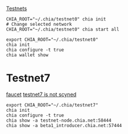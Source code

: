  [Testnets](https://github.com/Chia-Network/chia-blockchain/wiki/INSTALL#testnets)

```
CHIA_ROOT="~/.chia/testnet0" chia init
# Change selected network
CHIA_ROOT="~/.chia/testnet0" chia start all
```


```
export CHIA_ROOT="~/.chia/testnet0"
chia init
chia configure -t true
chia wallet show
```

# Testnet7
[faucet](https://chia-faucet.com)
[testnet7 is not scyned](https://github.com/Chia-Network/chia-blockchain/issues/4404)

```
export CHIA_ROOT="~/.chia/testnet7"
chia init
chia configure -t true
chia show -a testnet-node.chia.net:58444
chia show -a beta1_introducer.chia.net:57444
```

